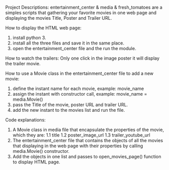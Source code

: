Project Descriptions: 
entertainment_center & media & fresh_tomatoes are a simples scripts that gathering your
favorite movies in one web page and  displaying the movies Title, Poster and Trailer URL.

How to display the HTML web page:
1. install python 3.
2. install all the three files and save it in the same place.
3. open the entertainment_center file and the run the module.

How to watch the trailers:
Only one click in the image poster it will display the trailer movie.

How to use a Movie class in the entertainment_center file to add a new movie:
1. define the instant name for each movie, example: movie_name
2. assign the instant with constructor call, example: movie_name = media.Movie()
3. pass the Title of the movie, poster URL and trailer URL.
4. add the new instant to the movies list and run the file. 

Code explanations:
1. A 	Movie class in media file that encapsulate the properties of the movie, which they are:
1.1 title
1.2 poster_image_url 
1.3 trailer_youtube_url 
2. The entertainment_center file that contains the objects of all the movies that displaying
in the web page with their properties by calling media.Movie()  constructor.
3. Add the objects in one list and passes to open_movies_page() function to display HTML page.
